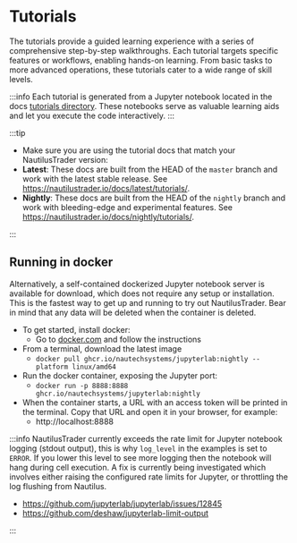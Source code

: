 # Tutorials

The tutorials provide a guided learning experience with a series of comprehensive step-by-step walkthroughs.
Each tutorial targets specific features or workflows, enabling hands-on learning.
From basic tasks to more advanced operations, these tutorials cater to a wide range of skill levels.

:::info
Each tutorial is generated from a Jupyter notebook located in the docs [tutorials directory](https://github.com/nautechsystems/nautilus_trader/tree/develop/docs/tutorials). These notebooks serve as valuable learning aids and let you execute the code interactively.
:::

:::tip
- Make sure you are using the tutorial docs that match your NautilusTrader version:
- **Latest**: These docs are built from the HEAD of the `master` branch and work with the latest stable release. See https://nautilustrader.io/docs/latest/tutorials/.
- **Nightly**: These docs are built from the HEAD of the `nightly` branch and work with bleeding-edge and experimental features. See https://nautilustrader.io/docs/nightly/tutorials/.

:::

## Running in docker

Alternatively, a self-contained dockerized Jupyter notebook server is available for download, which does not require any setup or
installation. This is the fastest way to get up and running to try out NautilusTrader. Bear in mind that any data will be
deleted when the container is deleted.

- To get started, install docker:
  - Go to [docker.com](https://docs.docker.com/get-docker/) and follow the instructions
- From a terminal, download the latest image
  - `docker pull ghcr.io/nautechsystems/jupyterlab:nightly --platform linux/amd64`
- Run the docker container, exposing the Jupyter port:
  - `docker run -p 8888:8888 ghcr.io/nautechsystems/jupyterlab:nightly`
- When the container starts, a URL with an access token will be printed in the terminal. Copy that URL and open it in your browser, for example:
  - http://localhost:8888

:::info
NautilusTrader currently exceeds the rate limit for Jupyter notebook logging (stdout output),
this is why `log_level` in the examples is set to `ERROR`. If you lower this level to see
more logging then the notebook will hang during cell execution. A fix is currently
being investigated which involves either raising the configured rate limits for
Jupyter, or throttling the log flushing from Nautilus.

- <https://github.com/jupyterlab/jupyterlab/issues/12845>
- <https://github.com/deshaw/jupyterlab-limit-output>

:::

